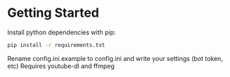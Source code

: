 # Getting Started
Install python dependencies with pip:
```sh
pip install -r requirements.txt
```
Rename config.ini.example to config.ini and write your settings (bot token, etc)
Requires youtube-dl and ffmpeg
